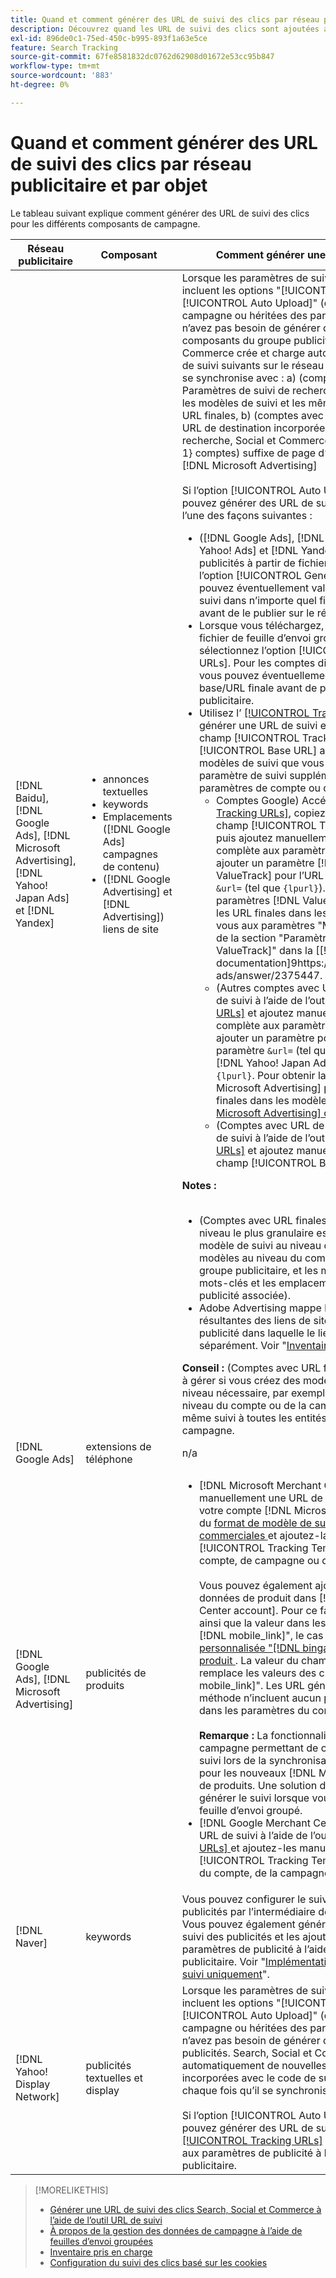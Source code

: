 ```yaml
---
title: Quand et comment générer des URL de suivi des clics par réseau publicitaire et par objet
description: Découvrez quand les URL de suivi des clics sont ajoutées automatiquement et quand et comment les ajouter manuellement pour divers composants de campagne.
exl-id: 896de0c1-75ed-450c-b995-893f1a63e5ce
feature: Search Tracking
source-git-commit: 67fe8581832dc0762d62908d01672e53cc95b847
workflow-type: tm+mt
source-wordcount: '883'
ht-degree: 0%

---
```


# Quand et comment générer des URL de suivi des clics par réseau publicitaire et par objet

Le tableau suivant explique comment générer des URL de suivi des clics pour les différents composants de campagne.

| Réseau publicitaire | Composant | Comment générer une URL de suivi des clics |
| ---- | ---- | ---- |
| [!DNL Baidu], [!DNL Google Ads], [!DNL Microsoft Advertising], [!DNL Yahoo! Japan Ads] et [!DNL Yandex] | <ul><li>annonces textuelles</li><li>keywords</li><li>Emplacements ([!DNL Google Ads] campagnes de contenu)</li><li>([!DNL Google Advertising] et [!DNL Advertising]) liens de site</li></ul> | Lorsque les paramètres de suivi d’une campagne active incluent les options &quot;[!UICONTROL EF Redirect]&quot; et &quot;[!UICONTROL Auto Upload]&quot; (définies au niveau de la campagne ou héritées des paramètres du compte), vous n’avez pas besoin de générer des URL de suivi pour les composants du groupe publicitaire. Search, Social et Commerce crée et charge automatiquement les types d’URL de suivi suivants sur le réseau publicitaire chaque fois qu’il se synchronise avec : a) (comptes avec URL finales) Paramètres de suivi de recherche, Social et Commerce pour les modèles de suivi et les mêmes paramètres ajoutés aux URL finales, b) (comptes avec URL de destination) nouvelles URL de destination incorporées avec le code de suivi de recherche, Social et Commerce, et c) ([!DNL Google Ads] et 1&rbrace; comptes) suffixe de page d’entrée (suffixe d’URL finale).[!DNL Microsoft Advertising]<br><br>Si l’option [!UICONTROL Auto Upload] est désactivée, vous pouvez générer des URL de suivi pour un composant de l’une des façons suivantes :<ul><li>([!DNL Google Ads], [!DNL Microsoft Advertising], [!DNL Yahoo! Ads] et [!DNL Yandex]) Lorsque vous publiez des publicités à partir de fichiers de flux, sélectionnez l’option [!UICONTROL Generate Tracking URLs]. Vous pouvez éventuellement valider les champs du modèle de suivi dans n’importe quel fichier de feuille d’envoi groupé avant de le publier sur le réseau publicitaire.</li><li>Lorsque vous téléchargez, téléchargez ou publiez un fichier de feuille d’envoi groupé contenant le composant, sélectionnez l’option [!UICONTROL Generate Tracking URLs]. Pour les comptes disposant d’URL de destination, vous pouvez éventuellement valider les champs URL de base/URL finale avant de publier le fichier sur le réseau publicitaire.</li><li>Utilisez l’ [[!UICONTROL Tracking URLs] outil](/help/search-social-commerce/tools/click-tracking-url-generate.md) pour générer une URL de suivi et l’ajouter manuellement au champ [!UICONTROL Tracking Template] ou [!UICONTROL Base URL] approprié. <b>Remarque :</b> Les modèles de suivi que vous générez n’incluent aucun paramètre de suivi supplémentaire spécifié dans les paramètres de compte ou de campagne.<ul><li>Comptes Google) Accédez à l’outil [[!UICONTROL Tracking URLs]](/help/search-social-commerce/tools/click-tracking-url-generate.md), copiez la valeur à l’écran dans le champ [!UICONTROL Tracking Template] approprié, puis ajoutez manuellement la chaîne de suivi complète aux paramètres du composant. Vous devez ajouter un paramètre [!DNL Google Ads] [!DNL ValueTrack] pour l’URL finale après le paramètre `&url=` (tel que `{lpurl}`). Pour obtenir la liste des paramètres [!DNL ValueTrack] permettant d’indiquer les URL finales dans les modèles de suivi, reportez-vous aux paramètres &quot;Modèle de suivi uniquement&quot; de la section &quot;Paramètres disponibles [!DNL ValueTrack]&quot; dans la [[!DNL Google Ads] documentation]9https://support.google.com/google-ads/answer/2375447.</li><li>(Autres comptes avec URL finales) Générez une URL de suivi à l’aide de l’outil [[!UICONTROL Tracking URLs]](/help/search-social-commerce/tools/click-tracking-url-generate.md) et ajoutez manuellement la chaîne de suivi complète aux paramètres du composant. Vous devez ajouter un paramètre pour l’URL finale après le paramètre `&url=` (tel que `{lpurl}`). Pour les comptes [!DNL Yahoo! Japan Ads], utilisez le paramètre `{lpurl}`. Pour obtenir la liste des paramètres [!DNL Microsoft Advertising] permettant d’indiquer les URL finales dans les modèles de suivi, consultez la [[!DNL Microsoft Advertising] documentation](https://help.bingads.microsoft.com/#apex/3/en/56799).</li><li>(Comptes avec URL de destination) Générez une URL de suivi à l’aide de l’outil [[!UICONTROL Tracking URLs]](/help/search-social-commerce/tools/click-tracking-url-generate.md) et ajoutez manuellement l’URL de suivi dans le champ [!UICONTROL Base URL] approprié.</li></ul></li></ul><b>Notes :</b><br><br><ul><li>(Comptes avec URL finales) Le modèle de suivi au niveau le plus granulaire est utilisé (par exemple, un modèle de suivi au niveau du mot-clé remplace les modèles au niveau du compte, de la campagne et du groupe publicitaire, et les modèles de suivi pour les mots-clés et les emplacements remplacent ceux de la publicité associée).</li><li>Adobe Advertising mappe les clics et les recettes résultantes des liens de site au mot-clé associé à la publicité dans laquelle le lien de site est inclus, et non séparément. Voir &quot;[Inventaire pris en charge](/help/search-social-commerce/introduction/supported-inventory.md)&quot;.</li></ul><b>Conseil :</b> (Comptes avec URL finales) Le suivi est plus facile à gérer si vous créez des modèles de suivi au plus haut niveau nécessaire, par exemple, des modèles de suivi au niveau du compte ou de la campagne pour appliquer le même suivi à toutes les entités du compte ou de la campagne. |
| [!DNL Google Ads] | extensions de téléphone | n/a |
| [!DNL Google Ads], [!DNL Microsoft Advertising] | publicités de produits | <ul><li>[!DNL Microsoft Merchant Center] comptes : créez manuellement une URL de suivi pour chaque produit de votre compte [!DNL Microsoft Merchant Center] à l’aide du [ format de modèle de suivi pour les publicités commerciales ](/help/search-social-commerce/tracking/formats-click-tracking-microsoft.md) et ajoutez-la manuellement au champ [!UICONTROL Tracking Template] des paramètres de compte, de campagne ou de groupe de produits.<br><br>Vous pouvez également ajouter l’URL de suivi aux données de produit dans [!DNL Microsoft Merchant Center account]. Pour ce faire, incluez l’URL de suivi, ainsi que la valeur dans les champs &quot;[!DNL link]&quot; ou &quot;[!DNL mobile_link]&quot;, le cas échéant, dans une [colonne personnalisée &quot;[!DNL bingads_redirect]&quot; dans le flux de produit ](https://help.ads.microsoft.com/#apex/3/en/51084). La valeur du champ &quot;[!DNL bingads_redirect]&quot; remplace les valeurs des champs &quot;[!DNL link]&quot; et &quot;[!DNL mobile_link]&quot;. Les URL générées à l’aide de cette méthode n’incluent aucun paramètre de suivi spécifié dans les paramètres du compte.<br><br><b>Remarque :</b> La fonctionnalité de niveau compte et campagne permettant de charger automatiquement le suivi lors de la synchronisation ne génère pas de suivi pour les nouveaux [!DNL Microsoft Advertising] groupes de produits. Une solution de contournement consiste à générer le suivi lorsque vous chargez ou publiez une feuille d’envoi groupé.</li><li>[!DNL Google Merchant Center] comptes : générez des URL de suivi à l’aide de l’outil [[!UICONTROL Tracking URLs] ](/help/search-social-commerce/tools/click-tracking-url-generate.md) et ajoutez-les manuellement aux champs [!UICONTROL Tracking Template] dans les paramètres du compte, de la campagne ou du groupe de produits.</li></ul> |
| [!DNL Naver] | keywords | Vous pouvez configurer le suivi des clics pour toutes les publicités par l’intermédiaire de [ feuilles d’envoi en masse](/help/search-social-commerce/campaign-management/bulksheets/bulksheet-about.md). Vous pouvez également générer manuellement les URL de suivi des publicités et les ajouter manuellement aux paramètres de publicité à l’aide de l’éditeur du réseau publicitaire. Voir &quot;[Implémentation [!DNL Naver] comptes de suivi uniquement](/help/search-social-commerce/campaign-management/naver-tracking-only-account-implement.md)&quot;. |
| [!DNL Yahoo! Display Network] | publicités textuelles et display | Lorsque les paramètres de suivi d’une campagne active incluent les options &quot;[!UICONTROL EF Redirect]&quot; et &quot;[!UICONTROL Auto Upload]&quot; (définies au niveau de la campagne ou héritées des paramètres du compte), vous n’avez pas besoin de générer des URL de suivi pour les publicités. Search, Social et Commerce crée et charge automatiquement de nouvelles URL de destination incorporées avec le code de suivi dans le réseau publicitaire chaque fois qu’il se synchronise avec celui-ci.<br><br>Si l’option [!UICONTROL Auto Upload] est désactivée, vous pouvez générer des URL de suivi à l’aide de l’outil [[!UICONTROL Tracking URLs]](/help/search-social-commerce/tools/click-tracking-url-generate.md) et les ajouter manuellement aux paramètres de publicité à l’aide de l’éditeur du réseau publicitaire. |

>[!MORELIKETHIS]
>
>* [Générer une URL de suivi des clics Search, Social et Commerce à l’aide de l’outil URL de suivi](/help/search-social-commerce/tools/click-tracking-url-generate.md)
>* [À propos de la gestion des données de campagne à l’aide de feuilles d’envoi groupées](/help/search-social-commerce/campaign-management/bulksheets/bulksheet-about.md)
>* [Inventaire pris en charge](/help/search-social-commerce/introduction/supported-inventory.md)
>* [Configuration du suivi des clics basé sur les cookies](/help/search-social-commerce/tracking/click-tracking-set-up.md)

